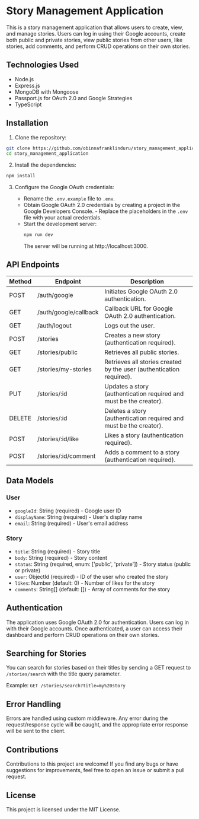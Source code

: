 # Story Management Application

This is a story management application that allows users to create, view, and manage stories. Users can log in using their Google accounts, create both public and private stories, view public stories from other users, like stories, add comments, and perform CRUD operations on their own stories.

## Technologies Used

- Node.js
- Express.js
- MongoDB with Mongoose
- Passport.js for OAuth 2.0 and Google Strategies
- TypeScript

## Installation

1. Clone the repository:

```bash
git clone https://github.com/obinnafranklinduru/story_management_application
cd story_management_application
```

2. Install the dependencies:

```bash
npm install
```

3. Configure the Google OAuth credentials:

   - Rename the `.env.example` file to `.env`.
   - Obtain Google OAuth 2.0 credentials by creating a project in the Google Developers Console. - Replace the placeholders in the `.env` file with your actual credentials.
   - Start the development server:
     ```bash
     npm run dev
     ```
     The server will be running at http://localhost:3000.

## API Endpoints

| Method | Endpoint              | Description                                                          |
| ------ | --------------------- | -------------------------------------------------------------------- |
| POST   | /auth/google          | Initiates Google OAuth 2.0 authentication.                           |
| GET    | /auth/google/callback | Callback URL for Google OAuth 2.0 authentication.                    |
| GET    | /auth/logout          | Logs out the user.                                                   |
| POST   | /stories              | Creates a new story (authentication required).                       |
| GET    | /stories/public       | Retrieves all public stories.                                        |
| GET    | /stories/my-stories   | Retrieves all stories created by the user (authentication required). |
| PUT    | /stories/:id          | Updates a story (authentication required and must be the creator).   |
| DELETE | /stories/:id          | Deletes a story (authentication required and must be the creator).   |
| POST   | /stories/:id/like     | Likes a story (authentication required).                             |
| POST   | /stories/:id/comment  | Adds a comment to a story (authentication required).                 |

## Data Models

### User

- `googleId`: String (required) - Google user ID
- `displayName`: String (required) - User's display name
- `email`: String (required) - User's email address

### Story

- `title`: String (required) - Story title
- `body`: String (required) - Story content
- `status`: String (required, enum: ['public', 'private']) - Story status (public or private)
- `user`: ObjectId (required) - ID of the user who created the story
- `likes`: Number (default: 0) - Number of likes for the story
- `comments`: String[] (default: []) - Array of comments for the story

## Authentication

The application uses Google OAuth 2.0 for authentication. Users can log in with their Google accounts. Once authenticated, a user can access their dashboard and perform CRUD operations on their own stories.

## Searching for Stories

You can search for stories based on their titles by sending a GET request to `/stories/search` with the title query parameter.

Example: `GET /stories/search?title=my%20story`

## Error Handling

Errors are handled using custom middleware. Any error during the request/response cycle will be caught, and the appropriate error response will be sent to the client.

## Contributions

Contributions to this project are welcome! If you find any bugs or have suggestions for improvements, feel free to open an issue or submit a pull request.

## License

This project is licensed under the MIT License.
